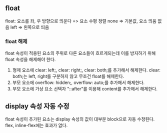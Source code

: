 ## float

float: 요소를 좌, 우 방향으로 띄운다 => 요소 수평 정렬
none => 기본값, 요소 띄움 없음
left => 왼쪽으로 띄움

### float 해제

float 속성이 적용된 요소의 주위로 다른 요소들이 흐르게되는데 이를 방지하기 위해 float 속성을 해제해야 한다.

1. 형제 요소에 clear: left;, clear: right;, clear: both;를 추가해서 해제한다.
   clear: both;는 left, right를 구분하지 않고 무조건 float를 해제한다.
2. 부모 요소에 overflow: hidden;, overflow: auto;를 추가해서 해제한다.
3. 부모 요소에 가상 요소 선택자 "::after"를 이용해 content를 추가해서 해제한다.

## display 속성 자동 수정

float 속성이 추가된 요소는 display 속성의 값이 대부분 block으로 자동 수정된다.
flex, inline-flex에는 효과가 없다.
